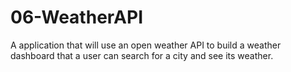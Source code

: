 # 06-WeatherAPI
A application that will use an open weather API to build a weather dashboard that a user can search for a city and see its weather.
